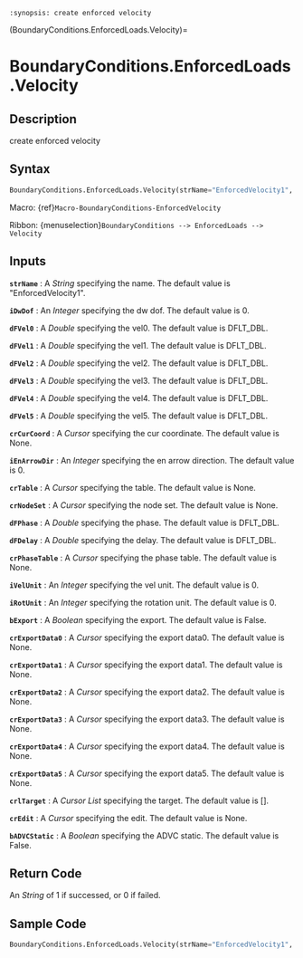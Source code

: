```{module} BoundaryConditions.EnforcedLoads.Velocity()
:synopsis: create enforced velocity
```

(BoundaryConditions.EnforcedLoads.Velocity)=

# BoundaryConditions.EnforcedLoads.Velocity

## Description

create enforced velocity

## Syntax

```python
BoundaryConditions.EnforcedLoads.Velocity(strName="EnforcedVelocity1", iDwDof=0, dFVel0=DFLT_DBL, dFVel1=DFLT_DBL, dFVel2=DFLT_DBL, dFVel3=DFLT_DBL, dFVel4=DFLT_DBL, dFVel5=DFLT_DBL, crCurCoord=None, iEnArrowDir=0, crTable=None, crNodeSet=None, dFPhase=DFLT_DBL, dFDelay=DFLT_DBL, crPhaseTable=None, iVelUnit=0, iRotUnit=0, bExport=False, crExportData0=None, crExportData1=None, crExportData2=None, crExportData3=None, crExportData4=None, crExportData5=None, crlTarget=[], crEdit=None, bADVCStatic=False)
```

Macro: {ref}`Macro-BoundaryConditions-EnforcedVelocity`

Ribbon: {menuselection}`BoundaryConditions --> EnforcedLoads --> Velocity`

## Inputs

**`strName`**
: A _String_ specifying the name. The default value is "EnforcedVelocity1".

**`iDwDof`**
: An _Integer_ specifying the dw dof. The default value is 0.

**`dFVel0`**
: A _Double_ specifying the vel0. The default value is DFLT_DBL.

**`dFVel1`**
: A _Double_ specifying the vel1. The default value is DFLT_DBL.

**`dFVel2`**
: A _Double_ specifying the vel2. The default value is DFLT_DBL.

**`dFVel3`**
: A _Double_ specifying the vel3. The default value is DFLT_DBL.

**`dFVel4`**
: A _Double_ specifying the vel4. The default value is DFLT_DBL.

**`dFVel5`**
: A _Double_ specifying the vel5. The default value is DFLT_DBL.

**`crCurCoord`**
: A _Cursor_ specifying the cur coordinate. The default value is None.

**`iEnArrowDir`**
: An _Integer_ specifying the en arrow direction. The default value is 0.

**`crTable`**
: A _Cursor_ specifying the table. The default value is None.

**`crNodeSet`**
: A _Cursor_ specifying the node set. The default value is None.

**`dFPhase`**
: A _Double_ specifying the phase. The default value is DFLT_DBL.

**`dFDelay`**
: A _Double_ specifying the delay. The default value is DFLT_DBL.

**`crPhaseTable`**
: A _Cursor_ specifying the phase table. The default value is None.

**`iVelUnit`**
: An _Integer_ specifying the vel unit. The default value is 0.

**`iRotUnit`**
: An _Integer_ specifying the rotation unit. The default value is 0.

**`bExport`**
: A _Boolean_ specifying the export. The default value is False.

**`crExportData0`**
: A _Cursor_ specifying the export data0. The default value is None.

**`crExportData1`**
: A _Cursor_ specifying the export data1. The default value is None.

**`crExportData2`**
: A _Cursor_ specifying the export data2. The default value is None.

**`crExportData3`**
: A _Cursor_ specifying the export data3. The default value is None.

**`crExportData4`**
: A _Cursor_ specifying the export data4. The default value is None.

**`crExportData5`**
: A _Cursor_ specifying the export data5. The default value is None.

**`crlTarget`**
: A _Cursor List_ specifying the target. The default value is [].

**`crEdit`**
: A _Cursor_ specifying the edit. The default value is None.

**`bADVCStatic`**
: A _Boolean_ specifying the ADVC static. The default value is False.

## Return Code

An _String_ of 1 if successed, or 0 if failed.

## Sample Code

```python
BoundaryConditions.EnforcedLoads.Velocity(strName="EnforcedVelocity1", iDwDof=0, dFVel0=DFLT_DBL, dFVel1=DFLT_DBL, dFVel2=DFLT_DBL, dFVel3=DFLT_DBL, dFVel4=DFLT_DBL, dFVel5=DFLT_DBL, crCurCoord=None, iEnArrowDir=0, crTable=None, crNodeSet=None, dFPhase=DFLT_DBL, dFDelay=DFLT_DBL, crPhaseTable=None, iVelUnit=0, iRotUnit=0, bExport=False, crExportData0=None, crExportData1=None, crExportData2=None, crExportData3=None, crExportData4=None, crExportData5=None, crlTarget=[], crEdit=None, bADVCStatic=False)
```
